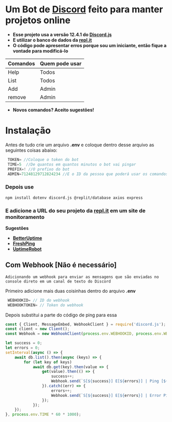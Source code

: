 # Um Bot de [Discord](https://discord.com/) feito para manter projetos online
- **Esse projeto usa a versão 12.4.1 do [Discord.js](https://discord.js.org)**
- **E utilizar o banco de dados da [repl.it](https://repl.it/)**
- **O código pode apresentar erros porque sou um iniciante, então fique a vontade para modificá-lo**

|Comandos|Quem pode usar|
|---|---|
|Help|Todos|
|List|Todos|
|Add|Admin|
|remove|Admin|

- **Novos comandos? Aceito sugestões!**

# Instalação
Antes de tudo crie um arquivo **.env** e coloque dentro desse arquivo as seguintes coisas abaixo:
```js
 TOKEN= //Coloque o token do bot
 TIME=5  //De quantos em quantos minutos o bot vai pingar
 PREFIX=! //O prefixo do bot
 ADMIN=71248129712824234 //E o ID da pessoa que poderá usar os comandos
```
### Depois use
```
npm install dotenv discord.js @replit/database axios express
```
### E adicione a URL do seu projeto da [repl.it](https://repl.it/) em um site de monitoramento
**Sugestões**
- **[BetterUptime](https://betteruptime.com/)**
- **[FreshPing](https://www.freshworks.com/website-monitoring/login/)**
- **[UptimeRobot](https://uptimerobot.com/)**
## Com Webhook [Não é necessário]
```
Adicionando um webhook para enviar as mensagens que são enviadas no console direto em um canal de texto do Discord
```
Primeiro adicione mais duas coisinhas dentro do arquivo **.env**
```js
 WEBHOOKID= // ID do webhook
 WEBHOOKTOKEN= // Token do webhook
```
Depois substitui a parte do código de ping para essa
```js
const { Client, MessageEmbed, WebhookClient } = require('discord.js');
const client = new Client();
const Webhook = new WebhookClient(process.env.WEBHOOKID, process.env.WEBHOOKTOKEN);

let success = 0;
let errors = 0;
setInterval(async () => {
    await db.list().then(async (keys) => {
        for (let key of keys)
            await db.get(key).then(value => {
                get(value).then(() => {
                    success++;
                    Webhook.send(`S[${success}] E[${errors}] | Ping [${value}]`);
                }).catch((err) => {
                    errors++;
                    Webhook.send(`S[${success}] E[${errors}] | Error Ping [${value}]\n${err}`);
                });
            });
    });
}, process.env.TIME * 60 * 1000);
```
